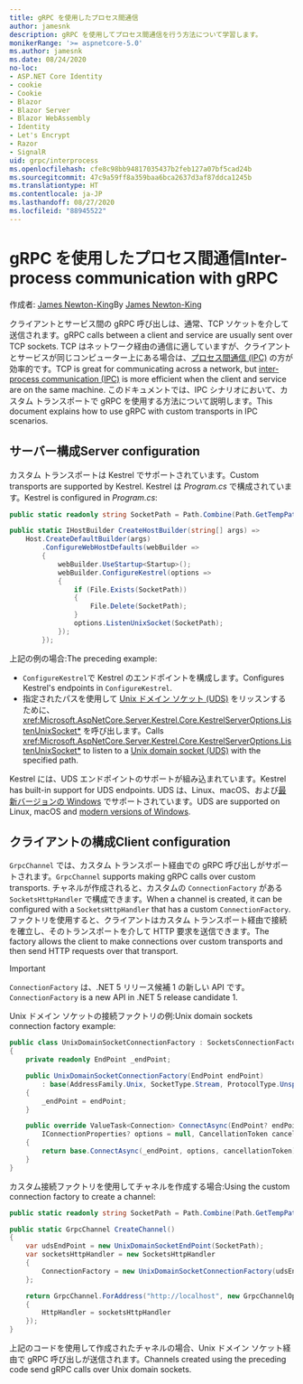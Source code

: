 ```yaml
---
title: gRPC を使用したプロセス間通信
author: jamesnk
description: gRPC を使用してプロセス間通信を行う方法について学習します。
monikerRange: '>= aspnetcore-5.0'
ms.author: jamesnk
ms.date: 08/24/2020
no-loc:
- ASP.NET Core Identity
- cookie
- Cookie
- Blazor
- Blazor Server
- Blazor WebAssembly
- Identity
- Let's Encrypt
- Razor
- SignalR
uid: grpc/interprocess
ms.openlocfilehash: cfe8c98bb94817035437b2feb127a07bf5cad24b
ms.sourcegitcommit: 47c9a59ff8a359baa6bca2637d3af87ddca1245b
ms.translationtype: HT
ms.contentlocale: ja-JP
ms.lasthandoff: 08/27/2020
ms.locfileid: "88945522"
---
```

# <a name="inter-process-communication-with-grpc"></a><span data-ttu-id="a97c5-103">gRPC を使用したプロセス間通信</span><span class="sxs-lookup"><span data-stu-id="a97c5-103">Inter-process communication with gRPC</span></span>

<span data-ttu-id="a97c5-104">作成者: [James Newton-King](https://twitter.com/jamesnk)</span><span class="sxs-lookup"><span data-stu-id="a97c5-104">By [James Newton-King](https://twitter.com/jamesnk)</span></span>

<span data-ttu-id="a97c5-105">クライアントとサービス間の gRPC 呼び出しは、通常、TCP ソケットを介して送信されます。</span><span class="sxs-lookup"><span data-stu-id="a97c5-105">gRPC calls between a client and service are usually sent over TCP sockets.</span></span> <span data-ttu-id="a97c5-106">TCP はネットワーク経由の通信に適していますが、クライアントとサービスが同じコンピューター上にある場合は、[プロセス間通信 (IPC)](https://wikipedia.org/wiki/Inter-process_communication) の方が効率的です。</span><span class="sxs-lookup"><span data-stu-id="a97c5-106">TCP is great for communicating across a network, but [inter-process communication (IPC)](https://wikipedia.org/wiki/Inter-process_communication) is more efficient when the client and service are on the same machine.</span></span> <span data-ttu-id="a97c5-107">このドキュメントでは、IPC シナリオにおいて、カスタム トランスポートで gRPC を使用する方法について説明します。</span><span class="sxs-lookup"><span data-stu-id="a97c5-107">This document explains how to use gRPC with custom transports in IPC scenarios.</span></span>

## <a name="server-configuration"></a><span data-ttu-id="a97c5-108">サーバー構成</span><span class="sxs-lookup"><span data-stu-id="a97c5-108">Server configuration</span></span>

<span data-ttu-id="a97c5-109">カスタム トランスポートは Kestrel でサポートされています。</span><span class="sxs-lookup"><span data-stu-id="a97c5-109">Custom transports are supported by Kestrel.</span></span> <span data-ttu-id="a97c5-110">Kestrel は *Program.cs* で構成されています。</span><span class="sxs-lookup"><span data-stu-id="a97c5-110">Kestrel is configured in *Program.cs*:</span></span>

```csharp
public static readonly string SocketPath = Path.Combine(Path.GetTempPath(), "socket.tmp");

public static IHostBuilder CreateHostBuilder(string[] args) =>
    Host.CreateDefaultBuilder(args)
        .ConfigureWebHostDefaults(webBuilder =>
        {
            webBuilder.UseStartup<Startup>();
            webBuilder.ConfigureKestrel(options =>
            {
                if (File.Exists(SocketPath))
                {
                    File.Delete(SocketPath);
                }
                options.ListenUnixSocket(SocketPath);
            });
        });
```

<span data-ttu-id="a97c5-111">上記の例の場合:</span><span class="sxs-lookup"><span data-stu-id="a97c5-111">The preceding example:</span></span>

* <span data-ttu-id="a97c5-112">`ConfigureKestrel`で Kestrel のエンドポイントを構成します。</span><span class="sxs-lookup"><span data-stu-id="a97c5-112">Configures Kestrel's endpoints in `ConfigureKestrel`.</span></span>
* <span data-ttu-id="a97c5-113">指定されたパスを使用して [Unix ドメイン ソケット (UDS)](https://en.wikipedia.org/wiki/Unix_domain_socket) をリッスンするために、<xref:Microsoft.AspNetCore.Server.Kestrel.Core.KestrelServerOptions.ListenUnixSocket*> を呼び出します。</span><span class="sxs-lookup"><span data-stu-id="a97c5-113">Calls <xref:Microsoft.AspNetCore.Server.Kestrel.Core.KestrelServerOptions.ListenUnixSocket*> to listen to a [Unix domain socket (UDS)](https://en.wikipedia.org/wiki/Unix_domain_socket) with the specified path.</span></span>

<span data-ttu-id="a97c5-114">Kestrel には、UDS エンドポイントのサポートが組み込まれています。</span><span class="sxs-lookup"><span data-stu-id="a97c5-114">Kestrel has built-in support for UDS endpoints.</span></span> <span data-ttu-id="a97c5-115">UDS は、Linux、macOS、および[最新バージョンの Windows](https://devblogs.microsoft.com/commandline/af_unix-comes-to-windows/) でサポートされています。</span><span class="sxs-lookup"><span data-stu-id="a97c5-115">UDS are supported on Linux, macOS and [modern versions of Windows](https://devblogs.microsoft.com/commandline/af_unix-comes-to-windows/).</span></span>

## <a name="client-configuration"></a><span data-ttu-id="a97c5-116">クライアントの構成</span><span class="sxs-lookup"><span data-stu-id="a97c5-116">Client configuration</span></span>

<span data-ttu-id="a97c5-117">`GrpcChannel` では、カスタム トランスポート経由での gRPC 呼び出しがサポートされます。</span><span class="sxs-lookup"><span data-stu-id="a97c5-117">`GrpcChannel` supports making gRPC calls over custom transports.</span></span> <span data-ttu-id="a97c5-118">チャネルが作成されると、カスタムの `ConnectionFactory` がある `SocketsHttpHandler` で構成できます。</span><span class="sxs-lookup"><span data-stu-id="a97c5-118">When a channel is created, it can be configured with a `SocketsHttpHandler` that has a custom `ConnectionFactory`.</span></span> <span data-ttu-id="a97c5-119">ファクトリを使用すると、クライアントはカスタム トランスポート経由で接続を確立し、そのトランスポートを介して HTTP 要求を送信できます。</span><span class="sxs-lookup"><span data-stu-id="a97c5-119">The factory allows the client to make connections over custom transports and then send HTTP requests over that transport.</span></span>

> [!IMPORTANT]
> <span data-ttu-id="a97c5-120">`ConnectionFactory` は、.NET 5 リリース候補 1 の新しい API です。</span><span class="sxs-lookup"><span data-stu-id="a97c5-120">`ConnectionFactory` is a new API in .NET 5 release candidate 1.</span></span>

<span data-ttu-id="a97c5-121">Unix ドメイン ソケットの接続ファクトリの例:</span><span class="sxs-lookup"><span data-stu-id="a97c5-121">Unix domain sockets connection factory example:</span></span>

```csharp
public class UnixDomainSocketConnectionFactory : SocketsConnectionFactory
{
    private readonly EndPoint _endPoint;

    public UnixDomainSocketConnectionFactory(EndPoint endPoint)
        : base(AddressFamily.Unix, SocketType.Stream, ProtocolType.Unspecified)
    {
        _endPoint = endPoint;
    }

    public override ValueTask<Connection> ConnectAsync(EndPoint? endPoint,
        IConnectionProperties? options = null, CancellationToken cancellationToken = default)
    {
        return base.ConnectAsync(_endPoint, options, cancellationToken);
    }
}
```

<span data-ttu-id="a97c5-122">カスタム接続ファクトリを使用してチャネルを作成する場合:</span><span class="sxs-lookup"><span data-stu-id="a97c5-122">Using the custom connection factory to create a channel:</span></span>

```csharp
public static readonly string SocketPath = Path.Combine(Path.GetTempPath(), "socket.tmp");

public static GrpcChannel CreateChannel()
{
    var udsEndPoint = new UnixDomainSocketEndPoint(SocketPath);
    var socketsHttpHandler = new SocketsHttpHandler
    {
        ConnectionFactory = new UnixDomainSocketConnectionFactory(udsEndPoint)
    };

    return GrpcChannel.ForAddress("http://localhost", new GrpcChannelOptions
    {
        HttpHandler = socketsHttpHandler
    });
}
```

<span data-ttu-id="a97c5-123">上記のコードを使用して作成されたチャネルの場合、Unix ドメイン ソケット経由で gRPC 呼び出しが送信されます。</span><span class="sxs-lookup"><span data-stu-id="a97c5-123">Channels created using the preceding code send gRPC calls over Unix domain sockets.</span></span>
